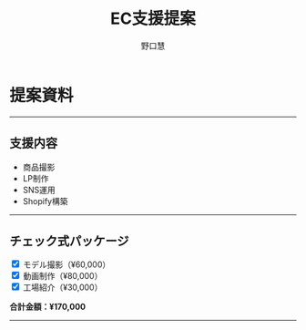 ﻿---
title: EC支援提案
author: 野口慧
theme: black
transition: fade
---

# 提案資料

---

## 支援内容

- 商品撮影
- LP制作
- SNS運用
- Shopify構築

---

## チェック式パッケージ

<input type="checkbox" class="cost" data-cost="60000" checked> モデル撮影（¥60,000）  
<input type="checkbox" class="cost" data-cost="80000" checked> 動画制作（¥80,000）  
<input type="checkbox" class="cost" data-cost="30000" checked> 工場紹介（¥30,000）  

**合計金額：<span id='total'>¥170,000</span>**

<script>
  function updateTotal() {
    let total = 0;
    document.querySelectorAll('.cost').forEach(cb => {
      if (cb.checked) total += parseInt(cb.dataset.cost);
    });
    document.getElementById('total').textContent = ¥;
  }
  document.querySelectorAll('.cost').forEach(cb => cb.addEventListener('change', updateTotal));
  updateTotal();
</script>

---
